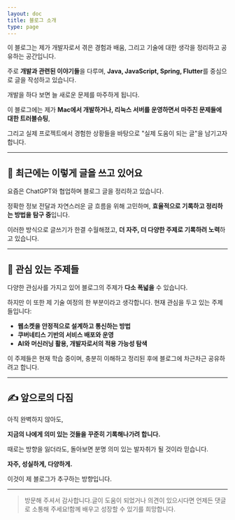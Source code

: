 ```yaml
---
layout: doc
title: 블로그 소개
type: page
---
```


이 블로그는 제가 개발자로서 겪은 경험과 배움, 그리고 기술에 대한 생각을 정리하고 공유하는 공간입니다.

주로 **개발과 관련된 이야기들**을 다루며, **Java, JavaScript, Spring, Flutter**를 중심으로 글을 작성하고 있습니다.

개발을 하다 보면 늘 새로운 문제를 마주하게 됩니다.

이 블로그에는 제가 **Mac에서 개발하거나, 리눅스 서버를 운영하면서 마주친 문제들에 대한 트러블슈팅**,

그리고 실제 프로젝트에서 경험한 상황들을 바탕으로 "실제 도움이 되는 글"을 남기고자 합니다.

---

## 💬 최근에는 이렇게 글을 쓰고 있어요

요즘은 ChatGPT와 협업하며 블로그 글을 정리하고 있습니다.

정확한 정보 전달과 자연스러운 글 흐름을 위해 고민하며, **효율적으로 기록하고 정리하는 방법을 탐구 중**입니다.

이러한 방식으로 글쓰기가 한결 수월해졌고, **더 자주, 더 다양한 주제로 기록하려 노력**하고 있습니다.

---

## 🔎 관심 있는 주제들

다양한 관심사를 가지고 있어 블로그의 주제가 **다소 폭넓을** 수 있습니다.

하지만 이 또한 제 기술 여정의 한 부분이라고 생각합니다. 현재 관심을 두고 있는 주제들입니다:

- **웹소켓을 안정적으로 설계하고 통신하는 방법**
- **쿠버네티스 기반의 서비스 배포와 운영**
- **AI와 머신러닝 활용, 개발자로서의 적용 가능성 탐색**

이 주제들은 현재 학습 중이며, 충분히 이해하고 정리된 후에 블로그에 차근차근 공유하려고 합니다.

---

## ✍️ 앞으로의 다짐

아직 완벽하지 않아도,

**지금의 나에게 의미 있는 것들을 꾸준히 기록해나가려 합니다.**

때로는 방향을 잃더라도, 돌아보면 분명 의미 있는 발자취가 될 것이라 믿습니다.

**자주, 성실하게, 다양하게.**

이것이 제 블로그가 추구하는 방향입니다.

---

> 방문해 주셔서 감사합니다.글이 도움이 되었거나 의견이 있으시다면 언제든 댓글로 소통해 주세요!함께 배우고 성장할 수 있기를 희망합니다.
>
